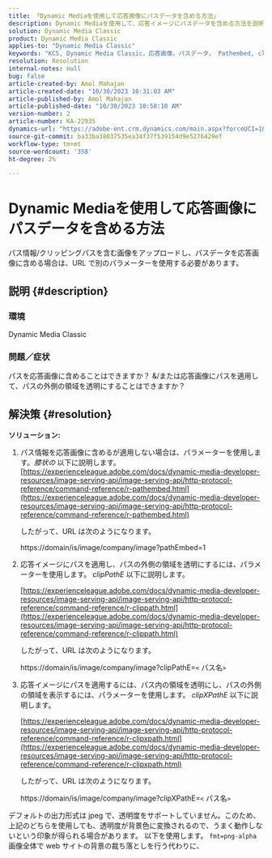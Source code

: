 ```yaml
---
title: 「Dynamic Mediaを使用して応答画像にパスデータを含める方法」
description: Dynamic Mediaを使用して、応答イメージにパスデータを含める方法を説明します。 必要に応じて、異なるパラメーターを使用します。
solution: Dynamic Media Classic
product: Dynamic Media Classic
applies-to: "Dynamic Media Classic"
keywords: "KCS, Dynamic Media Classic，応答画像，パスデータ， Pathembed, clipPathE"
resolution: Resolution
internal-notes: null
bug: false
article-created-by: Amol Mahajan
article-created-date: "10/30/2023 10:31:03 AM"
article-published-by: Amol Mahajan
article-published-date: "10/30/2023 10:58:10 AM"
version-number: 2
article-number: KA-22935
dynamics-url: "https://adobe-ent.crm.dynamics.com/main.aspx?forceUCI=1&pagetype=entityrecord&etn=knowledgearticle&id=bf3a8068-0f77-ee11-8179-6045bd006149"
source-git-commit: ba33ba38037535ea34f37f539154d9e5276429ef
workflow-type: tm+mt
source-wordcount: '358'
ht-degree: 2%

---
```


# Dynamic Mediaを使用して応答画像にパスデータを含める方法


パス情報/クリッピングパスを含む画像をアップロードし、パスデータを応答画像に含める場合は、URL で別のパラメーターを使用する必要があります。

## 説明 {#description}


### <b>環境</b>

Dynamic Media Classic



### <b>問題／症状</b>

パスを応答画像に含めることはできますか？
&amp;/または応答画像にパスを適用して、パスの外側の領域を透明にすることはできますか？


## 解決策 {#resolution}

<b>ソリューション:</b>
1. パス情報を応答画像に含めるが適用しない場合は、パラメーターを使用します。*膝状の* 以下に説明します。
   [https://experienceleague.adobe.com/docs/dynamic-media-developer-resources/image-serving-api/image-serving-api/http-protocol-reference/command-reference/r-pathembed.html](https://experienceleague.adobe.com/docs/dynamic-media-developer-resources/image-serving-api/image-serving-api/http-protocol-reference/command-reference/r-pathembed.html)


   したがって、URL は次のようになります。

   https://domain/is/image/company/image?pathEmbed=1
2. 応答イメージにパスを適用し、パスの外側の領域を透明にするには、パラメーターを使用します。 *clipPathE* 以下に説明します。

   [https://experienceleague.adobe.com/docs/dynamic-media-developer-resources/image-serving-api/image-serving-api/http-protocol-reference/command-reference/r-clippath.html](https://experienceleague.adobe.com/docs/dynamic-media-developer-resources/image-serving-api/image-serving-api/http-protocol-reference/command-reference/r-clippath.html)


   したがって、URL は次のようになります。


   https://domain/is/image/company/image?clipPathE=`<` パス名`>`
3. 応答イメージにパスを適用するには、パス内の領域を透明にし、パスの外側の領域を表示するには、パラメーターを使用します。 *clipXPathE* 以下に説明します。

   [https://experienceleague.adobe.com/docs/dynamic-media-developer-resources/image-serving-api/image-serving-api/http-protocol-reference/command-reference/r-clipxpath.html](https://experienceleague.adobe.com/docs/dynamic-media-developer-resources/image-serving-api/image-serving-api/http-protocol-reference/command-reference/r-clipxpath.html)


   したがって、URL は次のようになります。


   https://domain/is/image/company/image?clipXPathE=`<` パス名`>`


デフォルトの出力形式は jpeg で、透明度をサポートしていません。このため、上記のどちらを使用しても、透明度が背景色に変換されるので、うまく動作しないという印象が得られる場合があります。 以下を使用します。 `fmt=png-alpha` 画像全体で web サイトの背景の裁ち落としを行う代わりに、
